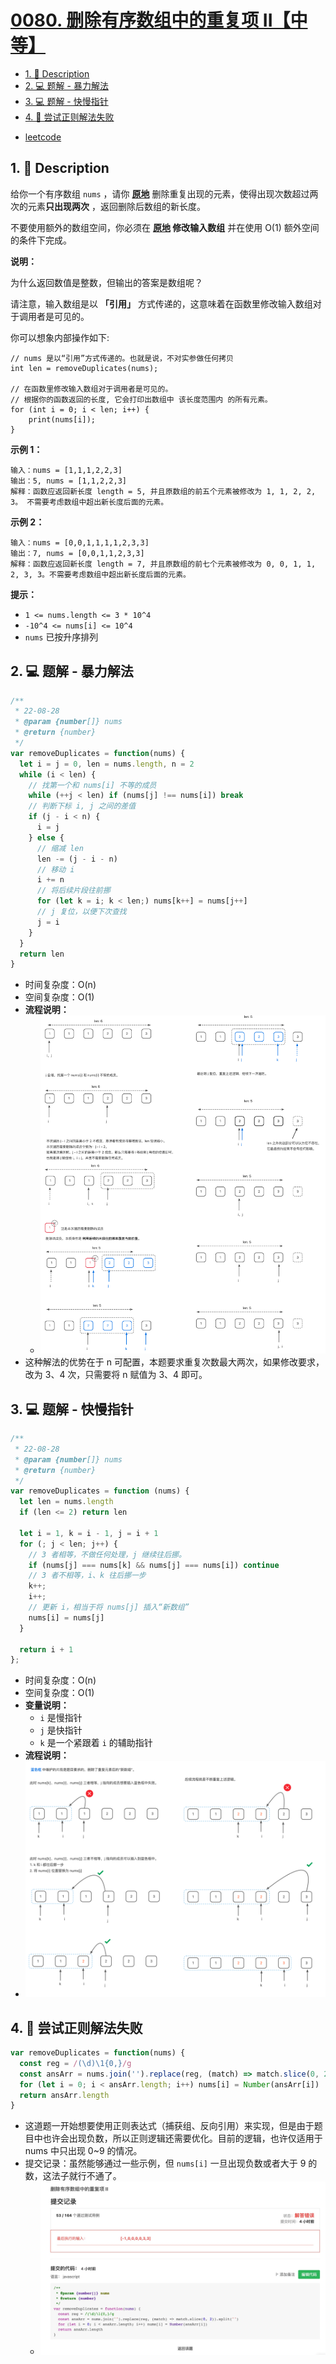 # [0080. 删除有序数组中的重复项 II【中等】](https://github.com/Tdahuyou/leetcode/tree/main/0080.%20%E5%88%A0%E9%99%A4%E6%9C%89%E5%BA%8F%E6%95%B0%E7%BB%84%E4%B8%AD%E7%9A%84%E9%87%8D%E5%A4%8D%E9%A1%B9%20II%E3%80%90%E4%B8%AD%E7%AD%89%E3%80%91)

<!-- region:toc -->
- [1. 📝 Description](#1--description)
- [2. 💻 题解 - 暴力解法](#2--题解---暴力解法)
- [3. 💻 题解 - 快慢指针](#3--题解---快慢指针)
- [4. 📒 尝试正则解法失败](#4--尝试正则解法失败)
<!-- endregion:toc -->
- [leetcode](https://leetcode.cn/problems/remove-duplicates-from-sorted-array-ii)

## 1. 📝 Description

给你一个有序数组 `nums` ，请你 **[原地](http://baike.baidu.com/item/%E5%8E%9F%E5%9C%B0%E7%AE%97%E6%B3%95)** 删除重复出现的元素，使得出现次数超过两次的元素**只出现两次** ，返回删除后数组的新长度。

不要使用额外的数组空间，你必须在 **[原地](https://baike.baidu.com/item/%E5%8E%9F%E5%9C%B0%E7%AE%97%E6%B3%95) 修改输入数组** 并在使用 O(1) 额外空间的条件下完成。

**说明：**

为什么返回数值是整数，但输出的答案是数组呢？

请注意，输入数组是以 **「引用」** 方式传递的，这意味着在函数里修改输入数组对于调用者是可见的。

你可以想象内部操作如下:
```
// nums 是以“引用”方式传递的。也就是说，不对实参做任何拷贝
int len = removeDuplicates(nums);

// 在函数里修改输入数组对于调用者是可见的。
// 根据你的函数返回的长度, 它会打印出数组中 该长度范围内 的所有元素。
for (int i = 0; i < len; i++) {
    print(nums[i]);
}
```

**示例 1：**
```
输入：nums = [1,1,1,2,2,3]
输出：5, nums = [1,1,2,2,3]
解释：函数应返回新长度 length = 5, 并且原数组的前五个元素被修改为 1, 1, 2, 2, 3。 不需要考虑数组中超出新长度后面的元素。
```

**示例 2：**
```
输入：nums = [0,0,1,1,1,1,2,3,3]
输出：7, nums = [0,0,1,1,2,3,3]
解释：函数应返回新长度 length = 7, 并且原数组的前七个元素被修改为 0, 0, 1, 1, 2, 3, 3。不需要考虑数组中超出新长度后面的元素。
```

**提示：**

- `1 <= nums.length <= 3 * 10^4`
- `-10^4 <= nums[i] <= 10^4`
- `nums` 已按升序排列

## 2. 💻 题解 - 暴力解法

```js
/**
 * 22-08-28
 * @param {number[]} nums
 * @return {number}
 */
var removeDuplicates = function(nums) {
  let i = j = 0, len = nums.length, n = 2
  while (i < len) {
    // 找第一个和 nums[i] 不等的成员
    while (++j < len) if (nums[j] !== nums[i]) break
    // 判断下标 i, j 之间的差值
    if (j - i < n) {
      i = j
    } else {
      // 缩减 len
      len -= (j - i - n)
      // 移动 i
      i += n
      // 将后续片段往前挪
      for (let k = i; k < len;) nums[k++] = nums[j++]
      // j 复位，以便下次查找
      j = i
    }
  }
  return len
}
```

- 时间复杂度：O(n)
- 空间复杂度：O(1)
- **流程说明：**
  - ![](md-imgs/2024-11-10-18-40-59.png)
- 这种解法的优势在于 n 可配置，本题要求重复次数最大两次，如果修改要求，改为 3、4 次，只需要将 n 赋值为 3、4 即可。

## 3. 💻 题解 - 快慢指针

```js
/**
 * 22-08-28
 * @param {number[]} nums
 * @return {number}
 */
var removeDuplicates = function (nums) {
  let len = nums.length
  if (len <= 2) return len

  let i = 1, k = i - 1, j = i + 1
  for (; j < len; j++) {
    // 3 者相等，不做任何处理，j 继续往后挪。
    if (nums[j] === nums[k] && nums[j] === nums[i]) continue
    // 3 者不相等，i、k 往后挪一步
    k++;
    i++;
    // 更新 i，相当于将 nums[j] 插入“新数组”
    nums[i] = nums[j]
  }

  return i + 1
};
```

- 时间复杂度：O(n)
- 空间复杂度：O(1)
- **变量说明：**
  - `i` 是慢指针
  - `j` 是快指针
  - `k` 是一个紧跟着 `i` 的辅助指针
- **流程说明：**
- ![](md-imgs/2024-11-10-18-55-21.png)

## 4. 📒 尝试正则解法失败

```js
var removeDuplicates = function(nums) {
  const reg = /(\d)\1{0,}/g
  const ansArr = nums.join('').replace(reg, (match) => match.slice(0, 2)).split('')
  for (let i = 0; i < ansArr.length; i++) nums[i] = Number(ansArr[i])
  return ansArr.length
}
```

- 这道题一开始想要使用正则表达式（捕获组、反向引用）来实现，但是由于题目中也许会出现负数，所以正则逻辑还需要优化。目前的逻辑，也许仅适用于 nums 中只出现 0~9 的情况。
- 提交记录：虽然能够通过一些示例，但 `nums[i]` 一旦出现负数或者大于 9 的数，这法子就行不通了。
  - ![](md-imgs/2024-11-10-19-07-44.png)



